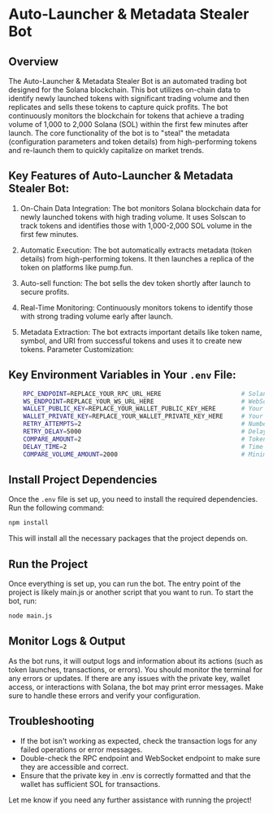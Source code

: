 # Auto-Launcher & Metadata Stealer Bot

## Overview

The Auto-Launcher & Metadata Stealer Bot is an automated trading bot designed for the Solana blockchain. This bot utilizes on-chain data to identify newly launched tokens with significant trading volume and then replicates and sells these tokens to capture quick profits. The bot continuously monitors the blockchain for tokens that achieve a trading volume of 1,000 to 2,000 Solana (SOL) within the first few minutes after launch. The core functionality of the bot is to "steal" the metadata (configuration parameters and token details) from high-performing tokens and re-launch them to quickly capitalize on market trends.

## Key Features of Auto-Launcher & Metadata Stealer Bot:

1. On-Chain Data Integration:
   The bot monitors Solana blockchain data for newly launched tokens with high trading volume.
   It uses Solscan to track tokens and identifies those with 1,000-2,000 SOL volume in the first few minutes.

2. Automatic Execution:
   The bot automatically extracts metadata (token details) from high-performing tokens.
   It then launches a replica of the token on platforms like pump.fun.

3. Auto-sell function: The bot sells the dev token shortly after launch to secure profits.

4. Real-Time Monitoring:
   Continuously monitors tokens to identify those with strong trading volume early after launch.

5. Metadata Extraction:
   The bot extracts important details like token name, symbol, and URI from successful tokens and uses it to create new tokens.
   Parameter Customization:

## Key Environment Variables in Your `.env` File:

```bash
    RPC_ENDPOINT=REPLACE_YOUR_RPC_URL_HERE                      # Solana RPC endpoint - replace with your actual RPC URL
    WS_ENDPOINT=REPLACE_YOUR_WS_URL_HERE                        # WebSocket endpoint for real-time monitoring - replace with your actual WebSocket URL
    WALLET_PUBLIC_KEY=REPLACE_YOUR_WALLET_PUBLIC_KEY_HERE       # Your Solana wallet public key - replace with your actual public key
    WALLET_PRIVATE_KEY=REPLACE_YOUR_WALLET_PRIVATE_KEY_HERE     # Your Solana wallet private key - replace with your actual private key
    RETRY_ATTEMPTS=2                                            # Number of retry attempts for failed operations
    RETRY_DELAY=5000                                            # Delay between retry attempts in milliseconds
    COMPARE_AMOUNT=2                                            # Tokens with 2,000 trading volume within the first few minutes
    DELAY_TIME=2                                                # Time delay between token launch and get volume (in mins)
    COMPARE_VOLUME_AMOUNT=2000                                  # Minimum volume amount for comparison to decide whether to engage with a token
```

## Install Project Dependencies

Once the `.env` file is set up, you need to install the required dependencies. Run the following command:

```bash
npm install
```

This will install all the necessary packages that the project depends on.

## Run the Project

Once everything is set up, you can run the bot. The entry point of the project is likely main.js or another script that you want to run. To start the bot, run:

```bash
node main.js
```

## Monitor Logs & Output

As the bot runs, it will output logs and information about its actions (such as token launches, transactions, or errors). You should monitor the terminal for any errors or updates.
If there are any issues with the private key, wallet access, or interactions with Solana, the bot may print error messages. Make sure to handle these errors and verify your configuration.

## Troubleshooting

- If the bot isn't working as expected, check the transaction logs for any failed operations or error messages.
- Double-check the RPC endpoint and WebSocket endpoint to make sure they are accessible and correct.
- Ensure that the private key in .env is correctly formatted and that the wallet has sufficient SOL for transactions.

Let me know if you need any further assistance with running the project!
